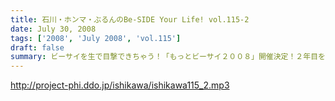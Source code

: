 ```yaml
---
title: 石川・ホンマ・ぶるんのBe-SIDE Your Life! vol.115-2
date: July 30, 2008
tags: ['2008', 'July 2008', 'vol.115']
draft: false
summary: ビーサイを生で目撃できちゃう！「もっとビーサイ２００８」開催決定！２年目を向こう側を魅せるべくがんばりたいと思っておりますので、「生」のビーサイをご堪能ください・・・もちろんいろいろ用意はする・・・予定です！NAMAE
---
```


http://project-phi.ddo.jp/ishikawa/ishikawa115_2.mp3